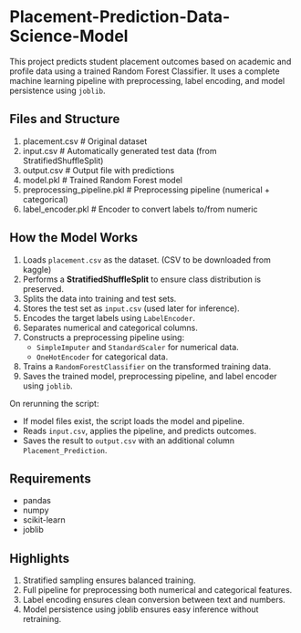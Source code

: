 # Placement-Prediction-Data-Science-Model
This project predicts student placement outcomes based on academic and profile data using a trained Random Forest Classifier. It uses a complete machine learning pipeline with preprocessing, label encoding, and model persistence using `joblib`.

## Files and Structure
1. placement.csv # Original dataset
2. input.csv # Automatically generated test data (from StratifiedShuffleSplit)
3. output.csv # Output file with predictions
4. model.pkl # Trained Random Forest model
5. preprocessing_pipeline.pkl # Preprocessing pipeline (numerical + categorical)
6. label_encoder.pkl # Encoder to convert labels to/from numeric

## How the Model Works

1. Loads `placement.csv` as the dataset. (CSV to be downloaded from kaggle)
2. Performs a **StratifiedShuffleSplit** to ensure class distribution is preserved.
3. Splits the data into training and test sets.
4. Stores the test set as `input.csv` (used later for inference).
5. Encodes the target labels using `LabelEncoder`.
6. Separates numerical and categorical columns.
7. Constructs a preprocessing pipeline using:
   - `SimpleImputer` and `StandardScaler` for numerical data.
   - `OneHotEncoder` for categorical data.
8. Trains a `RandomForestClassifier` on the transformed training data.
9. Saves the trained model, preprocessing pipeline, and label encoder using `joblib`.

On rerunning the script:
- If model files exist, the script loads the model and pipeline.
- Reads `input.csv`, applies the pipeline, and predicts outcomes.
- Saves the result to `output.csv` with an additional column `Placement_Prediction`.

## Requirements
- pandas
- numpy
- scikit-learn
- joblib

## Highlights
1. Stratified sampling ensures balanced training.
2. Full pipeline for preprocessing both numerical and categorical features.
3. Label encoding ensures clean conversion between text and numbers.
4. Model persistence using joblib ensures easy inference without retraining.
